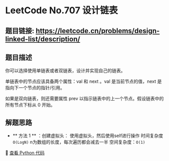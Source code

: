 # LeetCode No.707 设计链表

## 题目链接: https://leetcode.cn/problems/design-linked-list/description/
## 题目描述
你可以选择使用单链表或者双链表，设计并实现自己的链表。

单链表中的节点应该具备两个属性：val 和 next 。val 是当前节点的值，next 是指向下一个节点的指针/引用。

如果是双向链表，则还需要属性 prev 以指示链表中的上一个节点。假设链表中的所有节点下标从 0 开始。


## 解题思路
- ** 方法 1 ** ：创建虚拟头：
使用虚拟头，然后使用self进行操作
时间复杂度`O(LogN)` n为数组的长度，每次遍历都会减去一半 
空间复杂度：`O(1)`

📌 [查看 Python 代码](../solutions/python/No_707_设计链表.py)